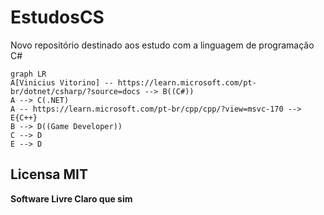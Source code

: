 # EstudosCS
 Novo repositório destinado aos estudo com a linguagem de programação C#

```mermaid
graph LR
A[Vinicius Vitorino] -- https://learn.microsoft.com/pt-br/dotnet/csharp/?source=docs --> B((C#))
A --> C(.NET)
A -- https://learn.microsoft.com/pt-br/cpp/cpp/?view=msvc-170 --> E{C++}
B --> D((Game Developer))
C --> D
E --> D
```
## Licensa MIT 

**Software Livre Claro que sim**
